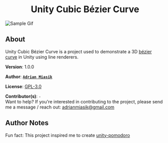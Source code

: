 <h1 align="center">Unity Cubic Bézier Curve</h1>

![Sample Gif](promotional/cubic-bezier-curve-demo-preview.gif)

## About

Unity Cubic Bézier Curve is a project used to demonstrate a 3D [bézier curve](https://en.wikipedia.org/wiki/B%C3%A9zier_curve) in Unity using line renderers.

**Version**:  1.0.0

**Author**:  **[`Adrian Miasik`](https://adrian-miasik.com)**

**License**: [GPL-3.0](LICENSE)

**Contributor(s)**: `-`  
Want to help? If you're interested in contributing to the project, please send me a message / reach out: adrianmiasik@gmail.com

## Author Notes
Fun fact: This project inspired me to create [unity-pomodoro](https://github.com/adrian-miasik/unity-shaders/releases/tag/v1.0.0)

